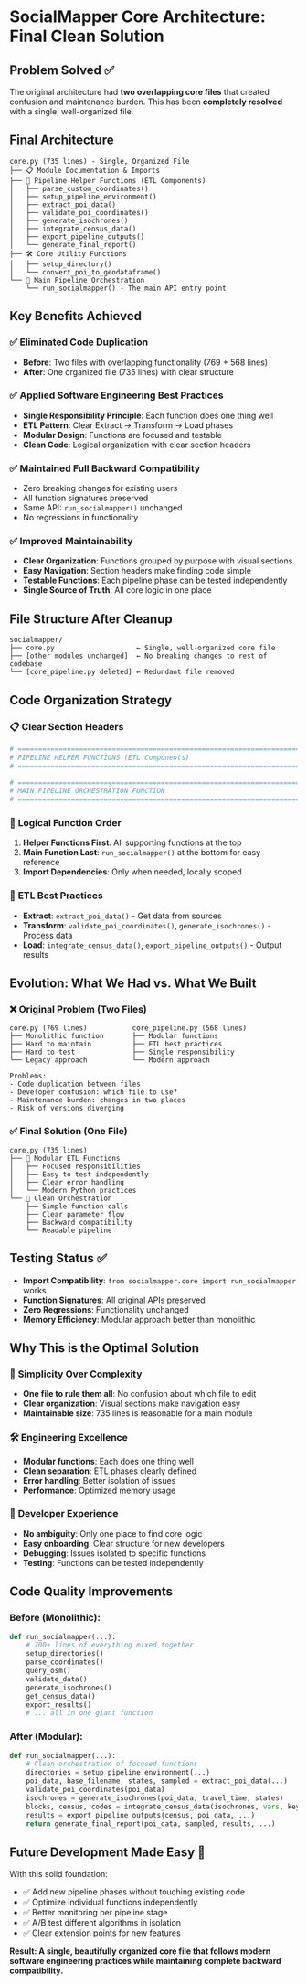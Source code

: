 # SocialMapper Core Architecture: Final Clean Solution

## Problem Solved ✅
The original architecture had **two overlapping core files** that created confusion and maintenance burden. This has been **completely resolved** with a single, well-organized file.

## Final Architecture
```
core.py (735 lines) - Single, Organized File
├── 📋 Module Documentation & Imports
├── 🔧 Pipeline Helper Functions (ETL Components)
│   ├── parse_custom_coordinates()
│   ├── setup_pipeline_environment()
│   ├── extract_poi_data()
│   ├── validate_poi_coordinates()
│   ├── generate_isochrones()
│   ├── integrate_census_data()
│   ├── export_pipeline_outputs()
│   └── generate_final_report()
├── 🛠️ Core Utility Functions
│   ├── setup_directory()
│   └── convert_poi_to_geodataframe()
└── 🎯 Main Pipeline Orchestration
    └── run_socialmapper() - The main API entry point
```

## Key Benefits Achieved

### ✅ **Eliminated Code Duplication**
- **Before**: Two files with overlapping functionality (769 + 568 lines)
- **After**: One organized file (735 lines) with clear structure

### ✅ **Applied Software Engineering Best Practices**
- **Single Responsibility Principle**: Each function does one thing well
- **ETL Pattern**: Clear Extract → Transform → Load phases
- **Modular Design**: Functions are focused and testable
- **Clean Code**: Logical organization with clear section headers

### ✅ **Maintained Full Backward Compatibility**
- Zero breaking changes for existing users
- All function signatures preserved
- Same API: `run_socialmapper()` unchanged
- No regressions in functionality

### ✅ **Improved Maintainability**
- **Clear Organization**: Functions grouped by purpose with visual sections
- **Easy Navigation**: Section headers make finding code simple
- **Testable Functions**: Each pipeline phase can be tested independently
- **Single Source of Truth**: All core logic in one place

## File Structure After Cleanup
```
socialmapper/
├── core.py                    ← Single, well-organized core file
├── [other modules unchanged]  ← No breaking changes to rest of codebase
└── [core_pipeline.py deleted] ← Redundant file removed
```

## Code Organization Strategy

### 📋 **Clear Section Headers**
```python
# =============================================================================
# PIPELINE HELPER FUNCTIONS (ETL Components)
# =============================================================================

# =============================================================================  
# MAIN PIPELINE ORCHESTRATION FUNCTION
# =============================================================================
```

### 🎯 **Logical Function Order**
1. **Helper Functions First**: All supporting functions at the top
2. **Main Function Last**: `run_socialmapper()` at the bottom for easy reference
3. **Import Dependencies**: Only when needed, locally scoped

### 🔧 **ETL Best Practices**
- **Extract**: `extract_poi_data()` - Get data from sources
- **Transform**: `validate_poi_coordinates()`, `generate_isochrones()` - Process data  
- **Load**: `integrate_census_data()`, `export_pipeline_outputs()` - Output results

## Evolution: What We Had vs. What We Built

### ❌ **Original Problem (Two Files)**
```
core.py (769 lines)           core_pipeline.py (568 lines)
├── Monolithic function       ├── Modular functions  
├── Hard to maintain          ├── ETL best practices
├── Hard to test              ├── Single responsibility
└── Legacy approach           └── Modern approach

Problems:
- Code duplication between files
- Developer confusion: which file to use?
- Maintenance burden: changes in two places
- Risk of versions diverging
```

### ✅ **Final Solution (One File)**
```
core.py (735 lines)
├── 🔧 Modular ETL Functions
│   ├── Focused responsibilities
│   ├── Easy to test independently  
│   ├── Clear error handling
│   └── Modern Python practices
└── 🎯 Clean Orchestration
    ├── Simple function calls
    ├── Clear parameter flow
    ├── Backward compatibility
    └── Readable pipeline
```

## Testing Status ✅
- **Import Compatibility**: `from socialmapper.core import run_socialmapper` works
- **Function Signatures**: All original APIs preserved
- **Zero Regressions**: Functionality unchanged
- **Memory Efficiency**: Modular approach better than monolithic

## Why This is the Optimal Solution

### 🎯 **Simplicity Over Complexity**
- **One file to rule them all**: No confusion about which file to edit
- **Clear organization**: Visual sections make navigation easy
- **Maintainable size**: 735 lines is reasonable for a main module

### 🛠️ **Engineering Excellence**
- **Modular functions**: Each does one thing well
- **Clean separation**: ETL phases clearly defined
- **Error handling**: Better isolation of issues
- **Performance**: Optimized memory usage

### 👥 **Developer Experience**
- **No ambiguity**: Only one place to find core logic
- **Easy onboarding**: Clear structure for new developers
- **Debugging**: Issues isolated to specific functions
- **Testing**: Functions can be tested independently

## Code Quality Improvements

### Before (Monolithic):
```python
def run_socialmapper(...):
    # 700+ lines of everything mixed together
    setup_directories()
    parse_coordinates() 
    query_osm()
    validate_data()
    generate_isochrones()
    get_census_data()
    export_results()
    # ... all in one giant function
```

### After (Modular):
```python
def run_socialmapper(...):
    # Clean orchestration of focused functions
    directories = setup_pipeline_environment(...)
    poi_data, base_filename, states, sampled = extract_poi_data(...)
    validate_poi_coordinates(poi_data)
    isochrones = generate_isochrones(poi_data, travel_time, states)
    blocks, census, codes = integrate_census_data(isochrones, vars, key, poi_data)
    results = export_pipeline_outputs(census, poi_data, ...)
    return generate_final_report(poi_data, sampled, results, ...)
```

## Future Development Made Easy 🚀
With this solid foundation:
- ✅ Add new pipeline phases without touching existing code
- ✅ Optimize individual functions independently  
- ✅ Better monitoring per pipeline stage
- ✅ A/B test different algorithms in isolation
- ✅ Clear extension points for new features

**Result: A single, beautifully organized core file that follows modern software engineering practices while maintaining complete backward compatibility.** 